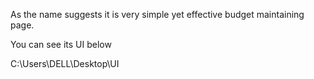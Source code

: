 As the name suggests it is very simple yet effective budget maintaining page.

You can see its UI below

C:\Users\DELL\Desktop\UI
